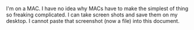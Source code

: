 I'm on a MAC. I have no idea why MACs have to make the simplest of thing so freaking complicated.
I can take screen shots and save them on my desktop.
I cannot paste that screenshot (now a file) into this document.
